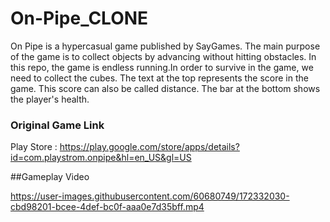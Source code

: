 # On-Pipe_CLONE
On Pipe is a hypercasual game published by SayGames. The main purpose of the game is to collect objects by advancing without hitting obstacles.
In this repo, the game is endless running.In order to survive in the game, we need to collect the cubes.
The text at the top represents the score in the game. This score can also be called distance.
The bar at the bottom shows the player's health.

### Original Game Link
Play Store : https://play.google.com/store/apps/details?id=com.playstrom.onpipe&hl=en_US&gl=US

##Gameplay Video

https://user-images.githubusercontent.com/60680749/172332030-cbd98201-bcee-4def-bc0f-aaa0e7d35bff.mp4

